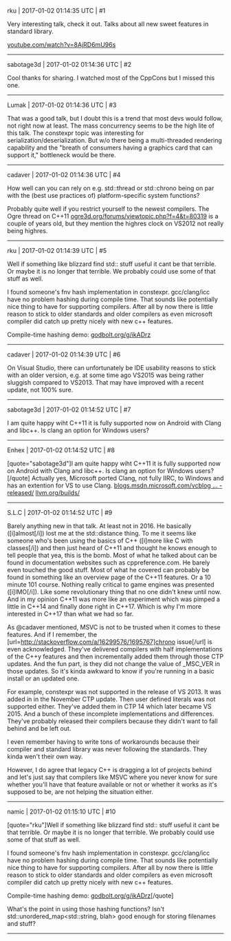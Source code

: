 rku | 2017-01-02 01:14:35 UTC | #1

Very interesting talk, check it out. Talks about all new sweet features in standard library.

[youtube.com/watch?v=8AjRD6mU96s](https://www.youtube.com/watch?v=8AjRD6mU96s)

-------------------------

sabotage3d | 2017-01-02 01:14:36 UTC | #2

Cool thanks for sharing. I watched most of the CppCons but I missed this one.

-------------------------

Lumak | 2017-01-02 01:14:36 UTC | #3

That was a good talk, but I doubt this is a trend that most devs would follow, not right now at least.  The mass concurrency seems to be the high lite of this talk.  The constexpr topic was interesting for serialization/deserialization. But w/o there being a multi-threaded rendering capability and the "breath of consumers having a graphics card that can support it," bottleneck would be there.

-------------------------

cadaver | 2017-01-02 01:14:36 UTC | #4

How well can you can rely on e.g. std::thread or std::chrono being on par with the (best use practices of) platform-specific system functions?

Probably quite well if you restrict yourself to the newest compilers. The Ogre thread on C++11 [ogre3d.org/forums/viewtopic.php?f=4&t=80319](http://www.ogre3d.org/forums/viewtopic.php?f=4&t=80319) is a couple of years old, but they mention the highres clock on VS2012 not really being highres.

-------------------------

rku | 2017-01-02 01:14:39 UTC | #5

Well if something like blizzard find std:: stuff useful it cant be that terrible. Or maybe it is no longer that terrible. We probably could use some of that stuff as well.

I found someone's fnv hash implementation in constexpr. gcc/clang/icc have no problem hashing during compile time. That sounds like potentially nice thing to have for supporting compilers. After all by now there is little reason to stick to older standards and older compilers as even microsoft compiler did catch up pretty nicely with new c++ features.

Compile-time hashing demo: [godbolt.org/g/ikADrz](https://godbolt.org/g/ikADrz)

-------------------------

cadaver | 2017-01-02 01:14:39 UTC | #6

On Visual Studio, there can unfortunately be IDE usability reasons to stick with an older version, e.g. at some time ago VS2015 was being rather sluggish compared to VS2013. That may have improved with a recent update, not 100% sure.

-------------------------

sabotage3d | 2017-01-02 01:14:52 UTC | #7

I am quite happy wiht C++11 it is fully supported now on Android with Clang and libc++. Is clang an option for Windows users?

-------------------------

Enhex | 2017-01-02 01:14:52 UTC | #8

[quote="sabotage3d"]I am quite happy wiht C++11 it is fully supported now on Android with Clang and libc++. Is clang an option for Windows users?[/quote]
Actually yes, Microsoft ported Clang, not fully IIRC, to Windows and has an extention for VS to use Clang.
[blogs.msdn.microsoft.com/vcblog ... -released/](https://blogs.msdn.microsoft.com/vcblog/2016/03/31/clang-with-microsoft-codegen-march-2016-released/)
[llvm.org/builds/](http://llvm.org/builds/)

-------------------------

S.L.C | 2017-01-02 01:14:52 UTC | #9

Barely anything new in that talk. At least not in 2016. He basically ([i]almost[/i]) lost me at the std::distance thing. To me it seems like someone who's been using the basics of C++ ([i]more like C with classes[/i]) and then just heard of C++11 and thought he knows enough to tell people that yea, this is the bomb. Most of what he talked about can be found in documentation websites such as cppreference.com. He barely even touched the good stuff. Most of what he covered can probably be found in something like an overview page of the C++11 features. Or a 10 minute 101 course. Nothing really critical to game engines was presented ([i]IMO[/i]). Like some revolutionary thing that no one didn't knew until now. And in my opinion C++11 was more like an experiment which was pimped a little in C++14 and finally done right in C++17. Which is why I'm more interested in C++17 than what we had so far.

As @cadaver mentioned, MSVC is not to be trusted when it comes to these features. And if I remember, the [url=http://stackoverflow.com/a/16299576/1695767]chrono issue[/url] is even acknowledged. They've delivered compilers with half implementations of the C++y features and then incrementally added them through those CTP updates. And the fun part, is they did not change the value of _MSC_VER in those updates. So it's kinda awkward to know if you're running in a basic install or an updated one.

For example, constexpr was not supported in the release of VS 2013. It was added in in the November CTP update. Then user defined literals was not supported either. They've added them in CTP 14 which later became VS 2015. And a bunch of these incomplete implementations and differences. They've probably released their compilers because they didn't want to fall behind and be left out.

I even remember having to write tons of workarounds because their compiler and standard library was never following the standards. They kinda wen't their own way.

However, I do agree that legacy C++ is dragging a lot of projects behind and let's just say that compilers like MSVC where you never know for sure whether you'll have that feature available or not or whether it works as it's supposed to be, are not helping the situation either.

-------------------------

namic | 2017-01-02 01:15:10 UTC | #10

[quote="rku"]Well if something like blizzard find std:: stuff useful it cant be that terrible. Or maybe it is no longer that terrible. We probably could use some of that stuff as well.

I found someone's fnv hash implementation in constexpr. gcc/clang/icc have no problem hashing during compile time. That sounds like potentially nice thing to have for supporting compilers. After all by now there is little reason to stick to older standards and older compilers as even microsoft compiler did catch up pretty nicely with new c++ features.

Compile-time hashing demo: [godbolt.org/g/ikADrz](https://godbolt.org/g/ikADrz)[/quote]

What's the point in using those hashing functions? Isn't std::unordered_map<std::string, blah> good enough for storing filenames and stuff?

-------------------------

